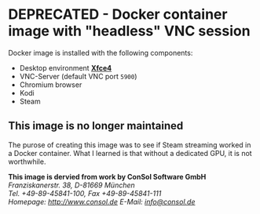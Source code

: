 # DEPRECATED - Docker container image with "headless" VNC session

Docker image is installed with the following components:

* Desktop environment [**Xfce4**](http://www.xfce.org)
* VNC-Server (default VNC port `5900`)
* Chromium browser
* Kodi
* Steam

## This image is no longer maintained
The purose of creating this image was to see if Steam streaming worked in a Docker container. What I learned is that without a dedicated GPU, it is not worthwhile.

**This image is dervied from work by ConSol Software GmbH** <br/>
*Franziskanerstr. 38, D-81669 München* <br/>
*Tel. +49-89-45841-100, Fax +49-89-45841-111*<br/>
*Homepage: http://www.consol.de E-Mail: [info@consol.de](info@consol.de)*

